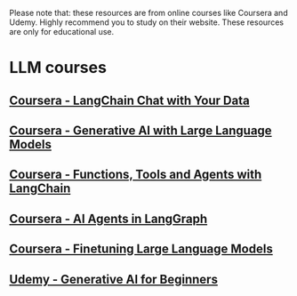 
Please note that:
these resources are from online courses like Coursera and Udemy. Highly recommend you to study on their website. 
These resources are only for educational use.

# LLM courses

## [Coursera - LangChain Chat with Your Data](https://github.com/mashuai191/LLM_courses/tree/master/Coursera%20-%20LangChain%20Chat%20with%20Your%20Data)

## [Coursera - Generative AI with Large Language Models](https://github.com/mashuai191/LLM_courses/tree/master/Coursera%20-%20Generative%20AI%20with%20Large%20Language%20Models)

## [Coursera - Functions, Tools and Agents with LangChain](https://github.com/mashuai191/LLM_courses/tree/master/Coursera%20-%20Functions%2C%20Tools%20and%20Agents%20with%20LangChain)

## [Coursera - AI Agents in LangGraph](https://github.com/mashuai191/LLM_courses/tree/master/Coursera%20-%20AI%20Agents%20in%20LangGraph)

## [Coursera - Finetuning Large Language Models](https://github.com/mashuai191/LLM_courses/tree/master/Coursera%20-%20Finetuning%20Large%20Language%20Models)

## [Udemy - Generative AI for Beginners](https://github.com/mashuai191/LLM_courses/tree/master/Udemy%20-%20Generative%20AI%20for%20Beginners)
